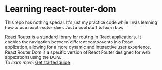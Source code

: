 # Learning react-router-dom

This repo has nothing special. It's just my practice code while I was learning how to use react-router-dom. Just a cool stuff to learn btw. 

[React Router](https://www.npmjs.com/package/react-router-dom) is a standard library for routing in React applications. It enables the navigation between different components in a React application, allowing for a more dynamic and interactive user experience. React Router Dom is a specific version of React Router designed for web applications using the DOM.
</br>
_*To learn more*_: [Get started guide](https://reactrouter.com/en/main/start/tutorial)
